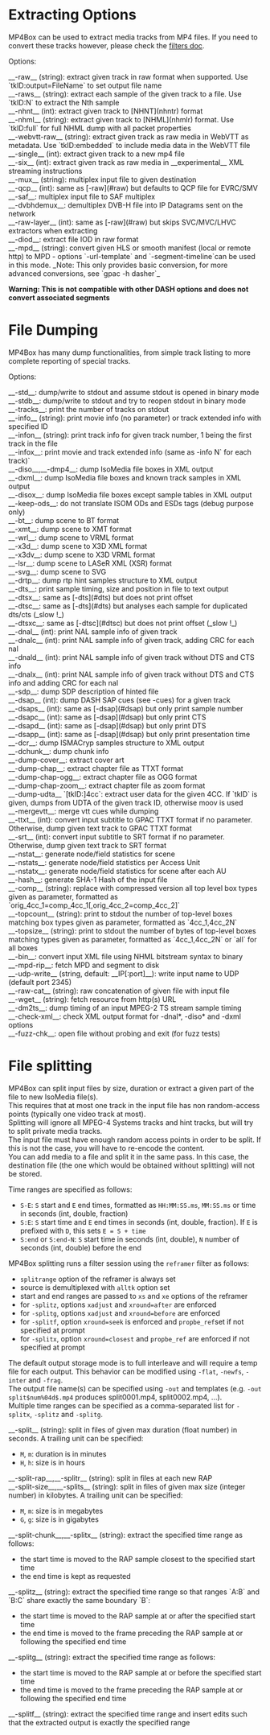 <!-- automatically generated - do not edit, patch gpac/applications/mp4box/mp4box.c -->

# Extracting Options  
  
MP4Box can be used to extract media tracks from MP4 files. If you need to convert these tracks however, please check the [filters doc](Filters).  
    
Options:  
<div markdown class="option">
<a id="raw" data-level="basic">__-raw__</a> (string): extract given track in raw format when supported. Use `tkID:output=FileName` to set output file name  
</div>
<div markdown class="option">
<a id="raws" data-level="basic">__-raws__</a> (string): extract each sample of the given track to a file. Use `tkID:N` to extract the Nth sample  
</div>
<div markdown class="option">
<a id="nhnt" data-level="basic">__-nhnt__</a> (int): extract given track to [NHNT](nhntr) format  
</div>
<div markdown class="option">
<a id="nhml" data-level="basic">__-nhml__</a> (string): extract given track to [NHML](nhmlr) format. Use `tkID:full` for full NHML dump with all packet properties  
</div>
<div markdown class="option">
<a id="webvtt-raw" data-level="basic">__-webvtt-raw__</a> (string): extract given track as raw media in WebVTT as metadata. Use `tkID:embedded` to include media data in the WebVTT file  
</div>
<div markdown class="option">
<a id="single" data-level="basic">__-single__</a> (int): extract given track to a new mp4 file  
</div>
<div markdown class="option">
<a id="six" data-level="basic">__-six__</a> (int): extract given track as raw media in __experimental__ XML streaming instructions  
</div>
<div markdown class="option">
<a id="mux" data-level="basic">__-mux__</a> (string): multiplex input file to given destination  
</div>
<div markdown class="option">
<a id="qcp" data-level="basic">__-qcp__</a> (int): same as [-raw](#raw) but defaults to QCP file for EVRC/SMV  
</div>
<div markdown class="option">
<a id="saf" data-level="basic">__-saf__</a>: multiplex input file to SAF multiplex  
</div>
<div markdown class="option">
<a id="dvbhdemux" data-level="basic">__-dvbhdemux__</a>: demultiplex DVB-H file into IP Datagrams sent on the network  
</div>
<div markdown class="option">
<a id="raw-layer" data-level="basic">__-raw-layer__</a> (int): same as [-raw](#raw) but skips SVC/MVC/LHVC extractors when extracting  
</div>
<div markdown class="option">
<a id="diod" data-level="basic">__-diod__</a>: extract file IOD in raw format  
</div>
<div markdown class="option">
<a id="mpd" data-level="basic">__-mpd__</a> (string): convert given HLS or smooth manifest (local or remote http) to MPD - options `-url-template` and `-segment-timeline`can be used in this mode.    
_Note: This only provides basic conversion, for more advanced conversions, see `gpac -h dasher`_  
    

__Warning: This is not compatible with other DASH options and does not convert associated segments__  
  
</div>
  

# File Dumping  
  
    
MP4Box has many dump functionalities, from simple track listing to more complete reporting of special tracks.  
    
Options:  
<div markdown class="option">
<a id="std" data-level="basic">__-std__</a>: dump/write to stdout and assume stdout is opened in binary mode  
</div>
<div markdown class="option">
<a id="stdb" data-level="basic">__-stdb__</a>: dump/write to stdout and try to reopen stdout in binary mode  
</div>
<div markdown class="option">
<a id="tracks" data-level="basic">__-tracks__</a>: print the number of tracks on stdout  
</div>
<div markdown class="option">
<a id="info" data-level="basic">__-info__</a> (string): print movie info (no parameter) or track extended info with specified ID  
</div>
<div markdown class="option">
<a id="infon" data-level="basic">__-infon__</a> (string): print track info for given track number, 1 being the first track in the file  
</div>
<div markdown class="option">
<a id="infox" data-level="basic">__-infox__</a>: print movie and track extended info (same as -info N` for each track)`  
</div>
<div markdown class="option">
<a id="diso" data-level="basic">__-diso__</a>,__-dmp4__: dump IsoMedia file boxes in XML output  
</div>
<div markdown class="option">
<a id="dxml" data-level="basic">__-dxml__</a>: dump IsoMedia file boxes and known track samples in XML output  
</div>
<div markdown class="option">
<a id="disox" data-level="basic">__-disox__</a>: dump IsoMedia file boxes except sample tables in XML output  
</div>
<div markdown class="option">
<a id="keep-ods" data-level="basic">__-keep-ods__</a>: do not translate ISOM ODs and ESDs tags (debug purpose only)  
</div>
<div markdown class="option">
<a id="bt" data-level="basic">__-bt__</a>: dump scene to BT format  
</div>
<div markdown class="option">
<a id="xmt" data-level="basic">__-xmt__</a>: dump scene to XMT format  
</div>
<div markdown class="option">
<a id="wrl" data-level="basic">__-wrl__</a>: dump scene to VRML format  
</div>
<div markdown class="option">
<a id="x3d" data-level="basic">__-x3d__</a>: dump scene to X3D XML format  
</div>
<div markdown class="option">
<a id="x3dv" data-level="basic">__-x3dv__</a>: dump scene to X3D VRML format  
</div>
<div markdown class="option">
<a id="lsr" data-level="basic">__-lsr__</a>: dump scene to LASeR XML (XSR) format  
</div>
<div markdown class="option">
<a id="svg" data-level="basic">__-svg__</a>: dump scene to SVG  
</div>
<div markdown class="option">
<a id="drtp" data-level="basic">__-drtp__</a>: dump rtp hint samples structure to XML output  
</div>
<div markdown class="option">
<a id="dts" data-level="basic">__-dts__</a>: print sample timing, size and position in file to text output  
</div>
<div markdown class="option">
<a id="dtsx" data-level="basic">__-dtsx__</a>: same as [-dts](#dts) but does not print offset  
</div>
<div markdown class="option">
<a id="dtsc" data-level="basic">__-dtsc__</a>: same as [-dts](#dts) but analyses each sample for duplicated dts/cts (_slow !_)  
</div>
<div markdown class="option">
<a id="dtsxc" data-level="basic">__-dtsxc__</a>: same as [-dtsc](#dtsc) but does not print offset (_slow !_)  
</div>
<div markdown class="option">
<a id="dnal" data-level="basic">__-dnal__</a> (int): print NAL sample info of given track  
</div>
<div markdown class="option">
<a id="dnalc" data-level="basic">__-dnalc__</a> (int): print NAL sample info of given track, adding CRC for each nal  
</div>
<div markdown class="option">
<a id="dnald" data-level="basic">__-dnald__</a> (int): print NAL sample info of given track without DTS and CTS info  
</div>
<div markdown class="option">
<a id="dnalx" data-level="basic">__-dnalx__</a> (int): print NAL sample info of given track without DTS and CTS info and adding CRC for each nal  
</div>
<div markdown class="option">
<a id="sdp" data-level="basic">__-sdp__</a>: dump SDP description of hinted file  
</div>
<div markdown class="option">
<a id="dsap" data-level="basic">__-dsap__</a> (int): dump DASH SAP cues (see -cues) for a given track  
</div>
<div markdown class="option">
<a id="dsaps" data-level="basic">__-dsaps__</a> (int): same as [-dsap](#dsap) but only print sample number  
</div>
<div markdown class="option">
<a id="dsapc" data-level="basic">__-dsapc__</a> (int): same as [-dsap](#dsap) but only print CTS  
</div>
<div markdown class="option">
<a id="dsapd" data-level="basic">__-dsapd__</a> (int): same as [-dsap](#dsap) but only print DTS  
</div>
<div markdown class="option">
<a id="dsapp">__-dsapp__</a> (int): same as [-dsap](#dsap) but only print presentation time  
</div>
<div markdown class="option">
<a id="dcr" data-level="basic">__-dcr__</a>: dump ISMACryp samples structure to XML output  
</div>
<div markdown class="option">
<a id="dchunk" data-level="basic">__-dchunk__</a>: dump chunk info  
</div>
<div markdown class="option">
<a id="dump-cover" data-level="basic">__-dump-cover__</a>: extract cover art  
</div>
<div markdown class="option">
<a id="dump-chap" data-level="basic">__-dump-chap__</a>: extract chapter file as TTXT format  
</div>
<div markdown class="option">
<a id="dump-chap-ogg" data-level="basic">__-dump-chap-ogg__</a>: extract chapter file as OGG format  
</div>
<div markdown class="option">
<a id="dump-chap-zoom" data-level="basic">__-dump-chap-zoom__</a>: extract chapter file as zoom format  
</div>
<div markdown class="option">
<a id="dump-udta" data-level="basic">__-dump-udta__</a> `[tkID:]4cc`: extract user data for the given 4CC. If `tkID` is given, dumps from UDTA of the given track ID, otherwise moov is used  
</div>
<div markdown class="option">
<a id="mergevtt" data-level="basic">__-mergevtt__</a>: merge vtt cues while dumping  
</div>
<div markdown class="option">
<a id="ttxt" data-level="basic">__-ttxt__</a> (int): convert input subtitle to GPAC TTXT format if no parameter. Otherwise, dump given text track to GPAC TTXT format  
</div>
<div markdown class="option">
<a id="srt" data-level="basic">__-srt__</a> (int): convert input subtitle to SRT format if no parameter. Otherwise, dump given text track to SRT format  
</div>
<div markdown class="option">
<a id="nstat" data-level="basic">__-nstat__</a>: generate node/field statistics for scene  
</div>
<div markdown class="option">
<a id="nstats" data-level="basic">__-nstats__</a>: generate node/field statistics per Access Unit  
</div>
<div markdown class="option">
<a id="nstatx" data-level="basic">__-nstatx__</a>: generate node/field statistics for scene after each AU  
</div>
<div markdown class="option">
<a id="hash" data-level="basic">__-hash__</a>: generate SHA-1 Hash of the input file  
</div>
<div markdown class="option">
<a id="comp" data-level="basic">__-comp__</a> (string): replace with compressed version all top level box types given as parameter, formatted as `orig_4cc_1=comp_4cc_1[,orig_4cc_2=comp_4cc_2]`  
</div>
<div markdown class="option">
<a id="topcount" data-level="basic">__-topcount__</a> (string): print to stdout the number of top-level boxes matching box types given as parameter, formatted as `4cc_1,4cc_2N`  
</div>
<div markdown class="option">
<a id="topsize" data-level="basic">__-topsize__</a> (string): print to stdout the number of bytes of top-level boxes matching types given as parameter, formatted as `4cc_1,4cc_2N` or `all` for all boxes  
</div>
<div markdown class="option">
<a id="bin" data-level="basic">__-bin__</a>: convert input XML file using NHML bitstream syntax to binary  
</div>
<div markdown class="option">
<a id="mpd-rip" data-level="basic">__-mpd-rip__</a>: fetch MPD and segment to disk  
</div>
<div markdown class="option">
<a id="udp-write">__-udp-write__</a> (string, default: __IP[:port]__): write input name to UDP (default port 2345)  
</div>
<div markdown class="option">
<a id="raw-cat">__-raw-cat__</a> (string): raw concatenation of given file with input file  
</div>
<div markdown class="option">
<a id="wget">__-wget__</a> (string): fetch resource from http(s) URL  
</div>
<div markdown class="option">
<a id="dm2ts" data-level="basic">__-dm2ts__</a>: dump timing of an input MPEG-2 TS stream sample timing  
</div>
<div markdown class="option">
<a id="check-xml" data-level="basic">__-check-xml__</a>: check XML output format for -dnal*, -diso* and -dxml options  
</div>
<div markdown class="option">
<a id="fuzz-chk">__-fuzz-chk__</a>: open file without probing and exit (for fuzz tests)  
</div>
    

# File splitting  
  
MP4Box can split input files by size, duration or extract a given part of the file to new IsoMedia file(s).  
This requires that at most one track in the input file has non random-access points (typically one video track at most).  
Splitting will ignore all MPEG-4 Systems tracks and hint tracks, but will try to split private media tracks.  
The input file must have enough random access points in order to be split. If this is not the case, you will have to re-encode the content.  
You can add media to a file and split it in the same pass. In this case, the destination file (the one which would be obtained without splitting) will not be stored.  
    
Time ranges are specified as follows:  

- `S-E`: `S` start and `E` end times, formatted as `HH:MM:SS.ms`, `MM:SS.ms` or time in seconds (int, double, fraction)  
- `S:E`: `S` start time and `E` end times in seconds (int, double, fraction). If `E` is prefixed with `D`, this sets `E = S + time`  
- `S:end` or `S:end-N`: `S` start time in seconds (int, double), `N` number of seconds (int, double) before the end  

    
MP4Box splitting runs a filter session using the `reframer` filter as follows:  

- `splitrange` option of the reframer is always set  
- source is demultiplexed with `alltk` option set  
- start and end ranges are passed to `xs` and `xe` options of the reframer  
- for `-splitz`, options `xadjust` and `xround=after` are enforced  
- for `-splitg`, options `xadjust` and `xround=before` are enforced  
- for `-splitf`, option `xround=seek` is enforced and `propbe_ref`set if not specified at prompt  
- for `-splitx`, option `xround=closest` and `propbe_ref` are enforced if not specified at prompt  

    
The default output storage mode is to full interleave and will require a temp file for each output. This behavior can be modified using `-flat`, `-newfs`, `-inter` and `-frag`.  
The output file name(s) can be specified using `-out` and templates (e.g. `-out split$num%04d$.mp4` produces split0001.mp4, split0002.mp4, ...).  
Multiple time ranges can be specified as a comma-separated list for `-splitx`, `-splitz` and `-splitg`.  
    
<div markdown class="option">
<a id="split" data-level="basic">__-split__</a> (string): split in files of given max duration (float number) in seconds. A trailing unit can be specified:  

- `M`, `m`: duration is in minutes  
- `H`, `h`: size is in hours  
</div>
  
<div markdown class="option">
<a id="split-rap" data-level="basic">__-split-rap__</a>,__-splitr__ (string): split in files at each new RAP  
</div>
<div markdown class="option">
<a id="split-size" data-level="basic">__-split-size__</a>,__-splits__ (string): split in files of given max size (integer number) in kilobytes. A trailing unit can be specified:  

- `M`, `m`: size is in megabytes  
- `G`, `g`: size is in gigabytes  
</div>
  
<div markdown class="option">
<a id="split-chunk" data-level="basic">__-split-chunk__</a>,__-splitx__ (string): extract the specified time range as follows:  

- the start time is moved to the RAP sample closest to the specified start time  
- the end time is kept as requested  
</div>
  
<div markdown class="option">
<a id="splitz" data-level="basic">__-splitz__</a> (string): extract the specified time range so that ranges `A:B` and `B:C` share exactly the same boundary `B`:  

- the start time is moved to the RAP sample at or after the specified start time  
- the end time is moved to the frame preceding the RAP sample at or following the specified end time  
</div>
  
<div markdown class="option">
<a id="splitg" data-level="basic">__-splitg__</a> (string): extract the specified time range as follows:  

- the start time is moved to the RAP sample at or before the specified start time  
- the end time is moved to the frame preceding the RAP sample at or following the specified end time  
</div>
  
<div markdown class="option">
<a id="splitf" data-level="basic">__-splitf__</a> (string): extract the specified time range and insert edits such that the extracted output is exactly the specified range  
  
</div>
